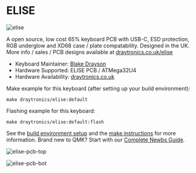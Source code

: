# ELISE

![elise](https://www.draytronics.co.uk/wp-content/uploads/2021/04/repository-open-graph-template.png)

A open source, low cost 65% keyboard PCB with USB-C, ESD protection, RGB underglow and XD68 case / plate compatability.  Designed in the UK. 
More info / sales / PCB designs available at [draytronics.co.uk/elise](https://draytronics.co.uk)

* Keyboard Maintainer: [Blake Drayson](https://github.com/ghostseven)
* Hardware Supported: ELISE PCB / ATMega32U4
* Hardware Availability: [draytronics.co.uk](https://draytronics.co.uk)

Make example for this keyboard (after setting up your build environment):

    make draytronics/elise:default

Flashing example for this keyboard:

    make draytronics/elise:default:flash

See the [build environment setup](https://docs.qmk.fm/#/getting_started_build_tools) and the [make instructions](https://docs.qmk.fm/#/getting_started_make_guide) for more information. Brand new to QMK? Start with our [Complete Newbs Guide](https://docs.qmk.fm/#/newbs).


![elise-pcb-top](https://www.draytronics.co.uk/wp-content/uploads/2021/04/Draytronics-Elise-PCB-V1-top.png)

![elise-pcb-bot](https://www.draytronics.co.uk/wp-content/uploads/2021/04/Draytronics-Elise-PCB-V1-bottom.png)
